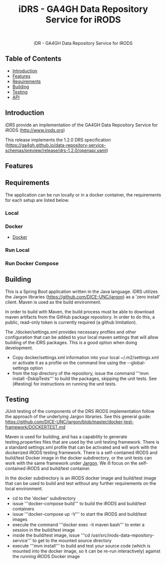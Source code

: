 <h1 align="center"> iDRS - GA4GH Data Repository Service for iRODS </h1> <br>

<p align="center">
 iDR - GA4GH Data Repository Service for iRODS
</p>


## Table of Contents

- [Introduction](#introduction)
- [Features](#features)
- [Requirements](#requirements)
- [Building](#building)
- [Testing](#testing)
- [API](#requirements)



## Introduction

iDRS provide an implementation of the GA4GH Data Repository Service for iRODS (http://www.irods.org)

This release implements the 1.2.0 DRS specification (https://ga4gh.github.io/data-repository-service-schemas/preview/release/drs-1.2.0/openapi.yaml)


## Features


## Requirements

The application can be run locally or in a docker container, the requirements for each setup are listed below.


### Local


### Docker

* [Docker](https://www.docker.com/get-docker)

### Run Local



### Run Docker Compose

## Building

This is a Spring Boot application written in the Java language. iDRS utilizes the Jargon libraries (https://github.com/DICE-UNC/jargon) as a 'zero install' client. Maven is used as the build environment.

In order to build with Maven, the build process must be able to download maven artifacts from the GitHub package repository. In order to do this, a public, read-only token is currently required (a github limitation). 

The ./docker/settings.xml provides necessary profiles and other configuration that can be added to your local maven settings that will allow building of the iDRS packages. This is a good option when doing development.

* Copy docker/settings.xml information into your local ~/.m2/settings.xml or activate it as a profile on the command line using the --global-settings option
* from the top directory of the repository, issue the command '''mvn install -DskipTests''' to build the packages, skipping the unit tests. See (#testing) for instructions on running the unit tests.


## Testing


JUnit testing of the components of the DRS iRODS implementation follow the approach of the underlying Jargon libraries. See this general guide: https://github.com/DICE-UNC/jargon/blob/master/docker-test-framework/DOCKERTEST.md

Maven is used for building, and has a capability to generate testing.properties files that are used by the unit testing framework. There is a standard settings.xml profile that can be activated and will work with the dockerized iRODS testing framework. There is a self-contained iRODS and build/test Docker image in the docker subdirectory, or the unit tests can work with the same framework under [Jargon](https://github.com/DICE-UNC/jargon/tree/master/docker-test-framework). We ill focus on the self-contained iRODS and build/test container.

In the docker subdirectory is an iRODS docker image and build/test image that can be used to build and test without any further requirements on the local environment.

* cd to the 'docker' subdirectory
* issue '''docker-compose build''' to build the iRODS and build/test containers
* issue '''docker-compose up -V''' to start the iRODS and build/test images
* execute the command '''docker exec -it maven bash''' to enter a session in the build/test image
* inside the build/test image, issue '''cd /usr/src/irods-data-repository-service''' to get to the mounted source directory
* execute '''mvn install''' to build and test your source code (which is mounted into the docker image, so it can be re-run interactively) against the running iRODS Docker image




